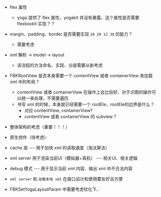 * flex 属性
    * yoga 提供了 flex 属性，yogakit 并没有暴露，这个属性是否需要 flexboxkit 实现？？
* margin、padding、border 是否需要实现 `20 20 12 30` 的能力？
    * 需要考虑

* xml 解析 -> model -> layout
    * 该流程的方法命名、实现、分层需要从新考虑

* FBKRootView 是否本身需要一个 contentView 或者 containerView 来加载 xml 中的布局？
    - contentView 或者 containerView 在操作上会比较好、对于识图的操作可以统一来处理，不需要遍历
    - 书写 xml 的时候，本身就已经需要一个 rootEle，rootEle的边界是什么？
        - 对应 contentView, containerView?
        - contentView 或者 containerView 的 subview？

* 整体架构的考虑（重要！！！）
* 原生控件（待考虑）·
* cache 层 --- 用于加快 xml 的读取速度（淘汰算法）
* xml server 用于渲染当前UI（模拟器+真机） --- 相关UI、相关逻辑
* debug 模式 --- 用于显示当前 xml 内容、输出 xml 中不合法内容
* `xml server` 和 `加载本地 xml` 在接口设计和使用要友好且方便
* FBKSetYogaLayoutParam 中需要考虑优化下、·

